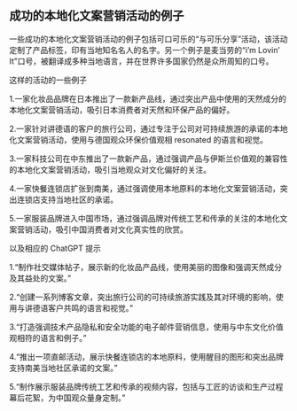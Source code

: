 ## 成功的本地化文案营销活动的例子

一些成功的本地化文案营销活动的例子包括可口可乐的“与可乐分享”活动，该活动定制了产品标签，印有当地知名名人的名字。另一个例子是麦当劳的“i’m Lovin’ It”口号，被翻译成多种当地语言，并在世界许多国家仍然是众所周知的口号。

这样的活动的一些例子

1.一家化妆品品牌在日本推出了一款新产品线，通过突出产品中使用的天然成分的本地化文案营销活动，吸引日本消费者对天然和环保产品的偏好。

2.一家针对讲德语的客户的旅行公司，通过专注于公司对可持续旅游的承诺的本地化文案营销活动，使用与德国观众环保价值观相 resonated 的语言和视觉。

3.一家科技公司在中东推出了一款新产品，通过强调产品与伊斯兰价值观的兼容性的本地化文案营销活动，吸引当地观众对文化偏好的关注。

4.一家快餐连锁店扩张到南美，通过强调使用本地原料的本地化文案营销活动，突出连锁店支持当地社区的承诺。

5.一家服装品牌进入中国市场，通过强调品牌对传统工艺和传承的关注的本地化文案营销活动，吸引中国消费者对文化真实性的欣赏。

以及相应的 ChatGPT 提示

1.“制作社交媒体帖子，展示新的化妆品产品线，使用美丽的图像和强调天然成分及其益处的文案。”

2.“创建一系列博客文章，突出旅行公司的可持续旅游实践及其对环境的影响，使用与讲德语客户共鸣的语言和视觉。”

3.“打造强调技术产品隐私和安全功能的电子邮件营销信息，使用与中东文化价值观相符的语言和例子。”

4.“推出一项直邮活动，展示快餐连锁店的本地原料，使用醒目的图形和突出品牌支持南美当地社区承诺的文案。”

5.“制作展示服装品牌传统工艺和传承的视频内容，包括与工匠的访谈和生产过程幕后花絮，为中国观众量身定制。”
